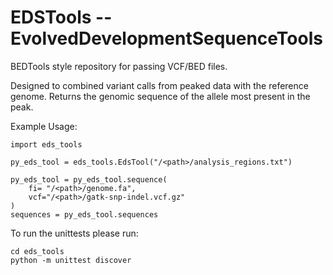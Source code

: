 # EDSTools -- EvolvedDevelopmentSequenceTools

BEDTools style repository for passing VCF/BED files.

Designed to combined variant calls from peaked data with the reference genome. Returns the genomic sequence of the allele most present in the peak.

Example Usage:

```
import eds_tools

py_eds_tool = eds_tools.EdsTool("/<path>/analysis_regions.txt")

py_eds_tool = py_eds_tool.sequence(
    fi= "/<path>/genome.fa",
    vcf="/<path>/gatk-snp-indel.vcf.gz"
)
sequences = py_eds_tool.sequences
```

To run the unittests please run:

```
cd eds_tools
python -m unittest discover
```
